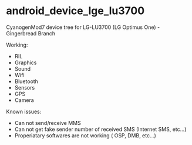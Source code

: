 android_device_lge_lu3700
=========================

CyanogenMod7 device tree for LG-LU3700 (LG Optimus One) - Gingerbread Branch

Working:
* RIL
* Graphics
* Sound
* Wifi
* Bluetooth
* Sensors
* GPS
* Camera

Known issues:
* Can not send/receive MMS
* Can not get fake sender number of received SMS (Internet SMS, etc...)
* Properiatary softwares are not working ( OSP, DMB, etc...)
